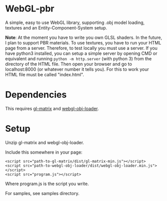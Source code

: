 # WebGL-pbr
A simple, easy to use WebGL library, supporting .obj model loading, textures and an Entity-Component-System setup.

__Note__: At the moment you have to write you own GLSL shaders. In the future, I plan to support PBR materials. To use textures, you have to run your HTML page from a server. Therefore, to test locally you must use a server. If you have python3 installed, you can setup a simple server by opening CMD or equivalent and running `python -m http.server` (with python 3) from the directory of the HTML file. Then open your browser and go to localhost:8000 (or whatever number it tells you). For this to work your HTML file must be called "index.html".

# Dependencies
This requires [gl-matrix](https://github.com/toji/gl-matrix) and [webgl-obj-loader](https://github.com/frenchtoast747/webgl-obj-loader).

# Setup
Unzip gl-matrix and webgl-obj-loader.

Include this somewhere in your page:

    <script src="path-to-gl-matrix/dist/gl-matrix-min.js"></script>
    <script src="path-to-webgl-obj-loader/dist/webgl-obj-loader.min.js"></script>
    <script src="program.js"></script>
Where program.js is the script you write.

For samples, see samples directory.
